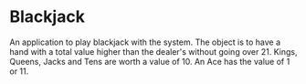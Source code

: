 # Blackjack
An application to play blackjack with the system.
The object is to have a hand with a total value higher than the dealer's without going over 21. Kings, Queens, Jacks and Tens are worth a value of 10. An Ace has the value of 1 or 11.
